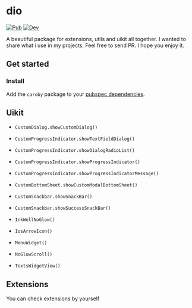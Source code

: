 # dio

[![Pub](https://img.shields.io/pub/v/dio.svg)](https://pub.dev/packages/caroby)
[![Dev](https://img.shields.io/pub/v/dio.svg?label=dev&include_prereleases)](https://pub.dev/packages/caroby)

A beautiful package for extensions, utils and uikit all together.
I wanted to share what i use in my projects.
Feel free to send PR.
I hope you enjoy it.

## Get started

### Install

Add the `caroby` package to your
[pubspec dependencies](https://pub.dev/packages/caroby/install).

## Uikit

- `CustomDialog.showCustomDialog()` 
- `CustomProgressIndicator.showTextFieldDialog()` 
- `CustomProgressIndicator.showDialogRadioList()` 

- `CustomProgressIndicator.showProgressIndicator()` 
- `CustomProgressIndicator.showProgressIndicatorMessage()` 

- `CustomBottomSheet.showCustomModalBottomSheet()` 

- `CustomSnackbar.showSnackBar()` 
- `CustomSnackbar.showSuccessSnackBar()` 

- `InkWellNoGlow()` 

- `IosArrowIcon()` 

- `MenuWidget()` 

- `NoGlowScroll()` 

- `TextsWidgetView()` 


## Extensions

You can check extensions by yourself
